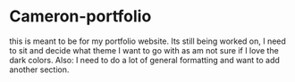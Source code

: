 # Cameron-portfolio
this is meant to be for my portfolio website. Its still being worked on, I need to sit and decide what theme I want to go with as am not sure if I love the dark colors. Also: I need to do a lot of general formatting and want to add another section. 
